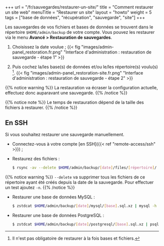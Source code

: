 +++
url = "/fr/sauvegardes/restaurer-un-site/"
title = "Comment restaurer un site web"
menuTitle = "Restaurer un site"
layout = "howto"
weight = 5
tags = ["base de données", "récupération", "sauvegarde", "site"]
+++

Les sauvegardes de vos fichiers et bases de données se trouvent dans le répertoire `$HOME/admin/backup` de votre compte. Vous pouvez les restaurer via le menu **Avancé > Restauration de sauvegardes**.

1. Choisissez la date voulue ;
    {{< fig "images/admin-panel_restoration.fr.png" "Interface d'administration : restauration de sauvegarde - étape 1" >}}

2. Puis cochez la/les base(s) de données et/ou le/les répertoire(s) voulu(s) [^1].
    {{< fig "images/admin-panel_restoration-site.fr.png" "Interface d'administration : restauration de sauvegarde - étape 2" >}}

{{% notice warning %}}
La restauration va écraser la configuration actuelle, effectuez donc auparavant une sauvegarde.
{{% /notice %}}

{{% notice note %}}
Le temps de restauration dépend de la taille des fichiers à restaurer.
{{% /notice %}}

## En SSH

Si vous souhaitez restaurer une sauvegarde manuellement.

- Connectez-vous à votre compte [en SSH]({{< ref "remote-access/ssh" >}}) ;

- Restaurez des fichiers :

    ```sh
    $ rsync -av --delete $HOME/admin/backup/[date]/files/[répertoire]/ $HOME/[répertoire]/
    ```

{{% notice warning %}}
`--delete` va supprimer tous les fichiers de ce répertoire ayant été créés depuis la date de la sauvegarde.
Pour effectuer un test ajoutez `-n`.
{{% /notice %}}

- Restaurer une base de données MySQL :

    ```sh
    $ zstdcat $HOME/admin/backup/[date]/mysql/[base].sql.xz | mysql -h mysql-[compte].alwaysdata.net -u [utilisateur] -p [base]
    ```

- Restaurer une base de données PostgreSQL :

    ```sh
    $ zstdcat $HOME/admin/backup/[date]/postgresql/[base].sql.xz | psql -h postgresql-[compte].alwaysdata.net -U [utilisateur] -W -d [base]
    ```

[^1]: Il n'est pas obligatoire de restaurer à la fois bases et fichiers.

